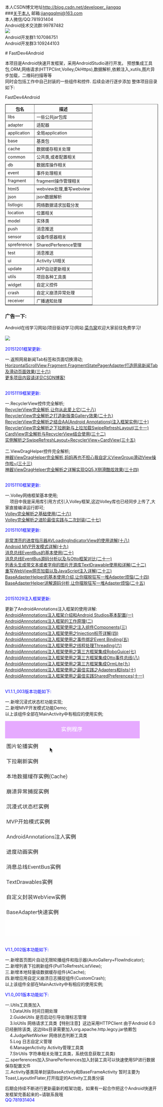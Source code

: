 本人CSDN博文地址<a href="http://blog.csdn.net/developer_jiangqq">http://blog.csdn.net/developer_jiangqq</a></br>
###<a href="http://blog.csdn.net/developer_jiangqq">关于本人</a>
邮箱:jiangqqlmj@163.com</br>
本人微信/QQ:781931404</br>
Android技术交流群:99787482</br>
<img src="http://img.blog.csdn.net/20151121085753187"/></br>
Android开发群1:107086751</br>
Android开发群3:109244103</br>

<p># FastDev4Android</p>
本项目是Android快速开发框架，采用AndroidStudio进行开发。
预想集成工具包,ORM,网络请求(HTTPClint,Volley,OkHttps),数据解析,依赖注入,xutils,图片异步加载，二维码扫描等等<br>
同时会包括工作中自己封装的一些组件和控件.
后续会进行逐步添加
整体项目目录如下:
<p>FastDev4Android</p>
<table border="1" cellspacing="1" style="border-collapse:collapse">
    <tr>
        <th>包名</th><th>描述</th>
    </tr>
    <tr><td>libs</td> <td>一些公共jar包库</td></tr>
    <tr><td>adapter</td><td>适配器</td></tr>
    <tr><td>application</td><td>全局application</td></tr>
    <tr><td>base</td><td>基类包</td></tr>
    <tr><td>cache</td><td>数据缓存相关处理</td></tr>
    <tr><td>common</td><td>公共类,或者配置相关</td></tr>
    <tr><td>db</td><td>数据库操作相关</td></tr>
    <tr><td>event</td><td>事件处理相关</td></tr>
    <tr><td>fragment</td><td>fragment操作管理相关</td></tr>
    <tr><td>html5</td><td>webview处理,重写webview</td></tr>
    <tr><td>json</td><td>json数据解析</td></tr>
    <tr><td>listlogic</td><td>网络数据请求加载分发</td></tr>
    <tr><td>location</td><td>位置相关</td></tr>
    <tr><td>model</td><td>实体类</td></tr>
    <tr><td>push</td><td>消息推送</td></tr>
    <tr><td>sensor</td><td>设备传感器相关</td></tr>
    <tr><td>spreference</td><td>SharedPerference管理</td></tr>
    <tr><td>test</td><td>消息推送</td></tr>
    <tr><td>ui</td><td>Activity UI相关</td></tr>
    <tr><td>update</td><td>APP自动更新相关</td></tr>
    <tr><td>utils</td><td>项目各种工具类</td></tr>
    <tr><td>widget</td><td>自定义控件</td></tr>
    <tr><td>crash</td><td>自定义崩溃异常处理</td></tr>
    <tr><td>receiver</td><td>广播通知处理</td></tr>
</table>
<h3>广告一下:</h3>
Android在线学习网站(项目驱动学习)网站:<a href="http://www.cniao5.com/">菜鸟窝</a>欢迎大家前往免费学习!<br><br>
<a href="http://www.cniao5.com/clazz/yaya.html" target="_blank"><img src="http://img2.xxh.cc:8080/images/mall/yaya.png"/></a><br/>

<p><a href="http://blog.csdn.net/developer_jiangqq" style="text-decoration: none;"  target="_blank"><span style="color:blue;">20151201框架更新:</span></a></p>
一.返照网易新闻Tab标签和页面切换滑动;<br/>
<a href="http://blog.csdn.net/developer_jiangqq/article/details/50145759" target="_blank">HorizontalScrollView,Fragment,FragmentStatePagerAdapter打造网易新闻Tab及滑动页面效果(三十六)</a></br>
<a href="http://blog.csdn.net/developer_jiangqq" target="_blank">更多项目内容请详见CSDN博客!</a></br>
</br>

<p><a href="http://blog.csdn.net/developer_jiangqq" style="text-decoration: none;"  target="_blank"><span style="color:blue;">20151119框架更新:</span></a></p>
一.RecyclerView控件完全解析;<br/>
<a href="http://blog.csdn.net/developer_jiangqq/article/details/49927631" target="_blank">RecyclerView完全解析,让你从此爱上它(二十八)</a></br>
<a href="http://blog.csdn.net/developer_jiangqq/article/details/49946589" target="_blank">RecyclerView完全解析之打造新版类Gallery效果(二十九)</a></br>
<a href="http://blog.csdn.net/developer_jiangqq/article/details/49967587" target="_blank">RecyclerView完全解析之结合AA(Android Annotations)注入框架实例(三十)</a></br>
<a href="http://blog.csdn.net/developer_jiangqq/article/details/49992269" target="_blank">RecyclerView完全解析之下拉刷新与上拉加载SwipeRefreshLayout(三十一)</a></br>
<a href="http://blog.csdn.net/developer_jiangqq/article/details/50000733" target="_blank">CardView完全解析与RecyclerView结合使用(三十二)</a></br>
<a href="http://blog.csdn.net/developer_jiangqq/article/details/50087873" target="_blank">实例解析之SwipeRefreshLayout+RecyclerView+CardView(三十五)</a></br>
</br>
二.ViewDragHelper控件完全解析;<br/>
<a href="http://blog.csdn.net/developer_jiangqq/article/details/50033453" target="_blank">神器ViewDragHelper完全解析,妈妈再也不担心我自定义ViewGroup滑动View操作啦~(三十三)</a></br>
<a href="http://blog.csdn.net/developer_jiangqq/article/details/50043159" target="_blank">神器ViewDragHelper完全解析之详解实现QQ5.X侧滑酷炫效果(三十四)</a></br>
</br>


<p><a href="http://blog.csdn.net/developer_jiangqq" style="text-decoration: none;"  target="_blank"><span style="color:blue;">20151110框架更新:</span></a></p>
一.Volley网络框架基本使用;<br/>
&nbsp;&nbsp;&nbsp;&nbsp;项目中我是采用库引用方式引入Volley框架,这边Volley库也已经同步上传了,大家直接编译运行即可;<br/>
<a href="http://blog.csdn.net/developer_jiangqq/article/details/49797945" target="_blank">Volley完全解析之基础使用(二十六)</a></br>
<a href="http://blog.csdn.net/developer_jiangqq/article/details/49804487" target="_blank">Volley完全解析之进阶最佳实践与二次封装(二十七)</a></br>

<p><a href="http://blog.csdn.net/developer_jiangqq" style="text-decoration: none;"  target="_blank"><span style="color:blue;">20151101框架更新:</span></a></p>
<a href="http://blog.csdn.net/developer_jiangqq/article/details/49612399" target="_blank">非常漂亮的进度指示器AVLoadingIndicatorView的使用讲解(十八)</a></br>
<a href="http://blog.csdn.net/developer_jiangqq/article/details/49613861" target="_blank">Android MVP开发模式详解(十九)</a></br>
<a href="http://blog.csdn.net/developer_jiangqq/article/details/49617189" target="_blank">消息总线EventBus的基本使用(二十)</a></br>
<a href="http://blog.csdn.net/developer_jiangqq/article/details/49640153">消息总线EventBus源码分析以及与Otto框架对比(二十一)</a></br>
<a href="http://blog.csdn.net/developer_jiangqq/article/details/49680415" target="_blank">列表头生成带文本或者字母的图片开源库TextDrawable使用和详解(二十二)</a></br>
<a href="http://blog.csdn.net/developer_jiangqq/article/details/49687613" target="_blank">重写WebView网页加载以及JavaScript注入详解(二十三)</a></br>
<a href="http://blog.csdn.net/developer_jiangqq/article/details/49724999" target="_blank">BaseAdapterHelper的基本使用介绍,让你摆脱狂写一堆Adapter烦恼(二十四)</a></br>
<a href="http://blog.csdn.net/developer_jiangqq/article/details/49745257" target="_blank">BaseAdapterHelper详解源码分析,让你摆脱狂写一堆Adapter烦恼(二十五)</a></br>
<br/>

<p><a href="http://blog.csdn.net/developer_jiangqq" style="text-decoration: none;"  target="_blank"><span style="color:blue;">20151029注入框架更新:</span></a></p>
更新了AndroidAnnotations注入框架的使用详解:</br>
<a href="http://blog.csdn.net/developer_jiangqq/article/details/49468923" target="_blank">AndroidAnnnotations注入框架介绍和Android Studios基本配置(一)</a></br>
<a href="http://blog.csdn.net/developer_jiangqq/article/details/49471543" target="_blank">AndroidAnnnotations注入框架的工作原理(二)</a></br>
<a href="http://blog.csdn.net/developer_jiangqq/article/details/49490083" target="_blank">AndroidAnnnotations注入框架使用之注入组件Components(三)</a></br>
<a href="http://blog.csdn.net/developer_jiangqq/article/details/49497955" target="_blank">AndroidAnnnotations注入框架使用之Injection标签详解(四)</a></br>
<a href="http://blog.csdn.net/developer_jiangqq/article/details/49512513" target="_blank">AndroidAnnnotations注入框架使用之事件绑定Event Binding(五)</a></br>
<a href="http://blog.csdn.net/developer_jiangqq/article/details/49518299" target="_blank">AndroidAnnnotations注入框架使用之线程处理Threading(六)</a></br>
<a href="http://blog.csdn.net/developer_jiangqq/article/details/49530307" target="_blank">AndroidAnnnotations注入框架使用之第三方框架集成RoboGuice(七)</a></br>
<a href="http://blog.csdn.net/developer_jiangqq/article/details/49530731" target="_blank">AndroidAnnnotations注入框架使用之第三方框架集成Otto事件总线(八)</a></br>
<a href="http://blog.csdn.net/developer_jiangqq/article/details/49530971" target="_blank">AndroidAnnnotations注入框架使用之第三方框架集成OrmLite(九)</a></br>
<a href="http://blog.csdn.net/developer_jiangqq/article/details/49531669" target="_blank">AndroidAnnnotations注入框架使用之最佳实践之Adapters和lists(十)</a></br>
<a href="http://blog.csdn.net/developer_jiangqq/article/details/49583487" target="_blank">AndroidAnnnotations注入框架使用之最佳实践SharedPreferences(十一)</a></br>
<br/>

<p><a href="http://blog.csdn.net/developer_jiangqq" style="text-decoration: none;"  target="_blank"><span style="color:blue;">V1.1.1_003版本功能如下:</span></a></p>
一.新增沉浸式状态栏功能实现;<br/>
二.新增MVP开发模式功能Demo;<br/>
以上该组件全部在MainActivity中有相应的使用实例;<br/>

<img src="https://github.com/jiangqqlmj/FastDev4Android/blob/master/demo.gif"/><br/><br/>

<p><a href="http://blog.csdn.net/developer_jiangqq" style="text-decoration: none;"  target="_blank"><span style="color:blue;">V1.1_002版本功能如下:</span></a></p>
一.新增首页图片自动无限轮播组件和指示器(AutoGallery+FlowIndicator);<br/>
二.新增列表下拉刷新组件(PullToRefreshListView);<br/>
三.新增本地轻量级数据缓存组件(ACache);<br/>
四.新增应用自定义崩溃日志捕捉组件(CustomCrash);<br/>
以上该组件全部在MainActivity中有相应的使用实例;<br/>

<p><a href="http://blog.csdn.net/developer_jiangqq" style="text-decoration: none;"  target="_blank"><span style="color:blue;">V1.0_001版本功能如下:</span></a></p>
一.Utils工具类加入<br/>
&nbsp;&nbsp;&nbsp;&nbsp;1.DataUtils 时间日期处理<br/>
&nbsp;&nbsp;&nbsp;&nbsp;2.GuideUtils 是否启动引导处理标志管理<br/>
&nbsp;&nbsp;&nbsp;&nbsp;3.IoUtils 网络请求工具类【特别注意】这边采用HTTPClient 由于Android 6.0已经删除该类,
这边libs目录需要加入org.apache.http.legcy.jar依赖包<br/>
&nbsp;&nbsp;&nbsp;&nbsp;4.JudgeNetWorker 网络状态判断工具类<br/>
&nbsp;&nbsp;&nbsp;&nbsp;5.Log 日志自定义管理<br/>
&nbsp;&nbsp;&nbsp;&nbsp;6.ManagerActivity Activity管理工具类<br/>
&nbsp;&nbsp;&nbsp;&nbsp;7.StrUtils 字符串相关处理工具类，系统信息获取工具类)<br/>
二.sperferences加入SharePerferences加入封装工具可以快速使用SP进行数据保存配置文件<br/>
三.Activity基类简单封装BaseActivity和BaseFrameActivity 暂时主要为Toast,LayoutInFlater,打开指定的Activity工具类分装<br/>

后期会持续不断进行更新最新的框架功能，如果有一起合作把这个Android快速开发框架完善起来的~请联系我哦<br/>
<a href="http://blog.csdn.net/developer_jiangqq" style="text-decoration: none;"  target="_blank"><span style="color:blue;">QQ:781931404</span></a><br/>
<br/>


